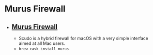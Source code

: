 # Murus Firewall
- [Murus Firewall](https://www.murusfirewall.com/)
  - 
  - Scudo is a hybrid firewall for macOS with a very simple interface aimed at all Mac users.
  - `brew cask install murus`
